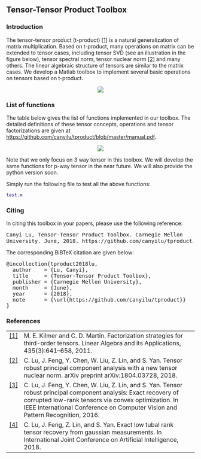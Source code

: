 ## Tensor-Tensor Product Toolbox

### Introduction

The tensor-tensor product (t-product) <a class="footnote-reference" href="#id2" id="id1">[1]</a> is a natural generalization of matrix multiplication. Based on t-product, many operations on matrix can be extended to tensor cases, including tensor SVD (see an illustration in the figure below), tensor spectral norm, tensor nuclear norm <a class="footnote-reference" href="#id2" id="id1">[2]</a> and many others. The linear algebraic structure of tensors are similar to the matrix cases. We develop a Matlab toolbox to implement several basic operations on tensors based on t-product.

<p align="center"> 
<img src="https://github.com/canyilu/tproduct/blob/master/tsvd.JPG">
</p>

### List of functions

The table below gives the list of functions implemented in our toolbox. The detailed definitions of these tensor concepts, operations and tensor factorizations are given at <a href="../tproduct/blob/master/manual.pdf" class="textlink" target="_blank">https://github.com/canyilu/tproduct/blob/master/manual.pdf</a>. 

<p align="center"> 
<img src="https://github.com/canyilu/tproduct/blob/master/tab_funs.JPG">
</p>

Note that we only focus on 3 way tensor in this toolbox. We will develop the same functions for p-way tensor in the near future. We will also provide the python version soon.

Simply run the following file to test all the above functions:
```matlab
test.m
```

### Citing

<p>In citing this toolbox in your papers, please use the following reference:</p>

<div><p>
<tt class="docutils literal"><span class="pre">Canyi Lu, Tensor-Tensor Product Toolbox. Carnegie Mellon University. June, 2018. https://github.com/canyilu/tproduct</span></tt>.</p>
</div>

<p>The corresponding BiBTeX citation are given below:</p>
<div class="highlight-none"><div class="highlight"><pre>
@incollection{tproduct2018lu,
  author    = {Lu, Canyi},
  title     = {Tensor-Tensor Product Toolbox},
  publisher = {Carnegie Mellon University},
  month     = {June},
  year      = {2018},
  note      = {\url{https://github.com/canyilu/tproduct}}
}
</pre></div>
  
  
### References
<table class="docutils footnote" frame="void" id="id2" rules="none">
<colgroup><col class="label" /><col /></colgroup>
<tbody valign="top">
<tr><td class="label"><a class="fn-backref" href="#id2">[1]</a></td><td>M. E. Kilmer and C. D. Martin. Factorization strategies for third-order tensors. Linear Algebra and its Applications, 435(3):641–658, 2011.</td></tr>
<tr><td class="label"><a class="fn-backref" href="#id2">[2]</a></td><td>C. Lu, J. Feng, Y. Chen, W. Liu, Z. Lin, and S. Yan. Tensor robust principal component analysis with a new tensor nuclear norm. arXiv preprint arXiv:1804.03728, 2018.</td></tr>
<tr><td class="label"><a class="fn-backref" href="#id2">[3]</a></td><td>C. Lu, J. Feng, Y. Chen, W. Liu, Z. Lin, and S. Yan. Tensor robust principal component analysis: Exact recovery of corrupted low-rank tensors via convex optimization. In IEEE International Conference on Computer Vision and Pattern Recognition, 2016.</td></tr>
<tr><td class="label"><a class="fn-backref" href="#id2">[4]</a></td><td>C. Lu, J. Feng, Z. Lin, and S. Yan. Exact low tubal rank tensor recovery from gaussian measurements. In International Joint Conference on Artificial Intelligence, 2018.
</td></tr>
</tbody>
</table>





